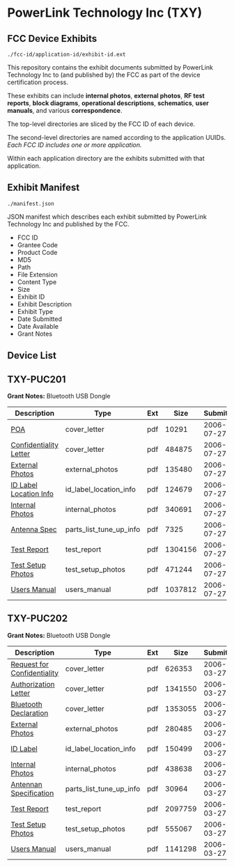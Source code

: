 # PowerLink Technology Inc (TXY)
## FCC Device Exhibits

```
./fcc-id/application-id/exhibit-id.ext
```

This repository contains the exhibit documents submitted by PowerLink Technology Inc to (and published by) the FCC as part of the device certification process.

These exhibits can include **internal photos**, **external photos**, **RF test reports**, **block diagrams**, **operational descriptions**, **schematics**, **user manuals**, and various **correspondence**.

The top-level directories are sliced by the FCC ID of each device.

The second-level directories are named according to the application UUIDs. *Each FCC ID includes one or more application.*

Within each application directory are the exhibits submitted with that application. 

## Exhibit Manifest

```
./manifest.json
```

JSON manifest which describes each exhibit submitted by PowerLink Technology Inc and published by the FCC.

- FCC ID
- Grantee Code
- Product Code
- MD5
- Path
- File Extension
- Content Type
- Size
- Exhibit ID
- Exhibit Description
- Exhibit Type
- Date Submitted
- Date Available
- Grant Notes

## Device List
## TXY-PUC201
**Grant Notes:** Bluetooth USB Dongle

| Description | Type | Ext | Size | Submitted | Available |
| ----------- | ---- | --- | ---- | --------- | --------- |
| [POA](TXY-PUC201/95e9b2453cfe5e11cde8be80e81f7e42/687324.pdf) | cover_letter | pdf | 10291 | 2006-07-27 | 2006-07-27 |
| [Confidentiality Letter](TXY-PUC201/95e9b2453cfe5e11cde8be80e81f7e42/687325.pdf) | cover_letter | pdf | 484875 | 2006-07-27 | 2006-07-27 |
| [External Photos](TXY-PUC201/95e9b2453cfe5e11cde8be80e81f7e42/687316.pdf) | external_photos | pdf | 135480 | 2006-07-27 | 2006-07-27 |
| [ID Label Location Info](TXY-PUC201/95e9b2453cfe5e11cde8be80e81f7e42/687317.pdf) | id_label_location_info | pdf | 124679 | 2006-07-27 | 2006-07-27 |
| [Internal Photos](TXY-PUC201/95e9b2453cfe5e11cde8be80e81f7e42/687318.pdf) | internal_photos | pdf | 340691 | 2006-07-27 | 2006-07-27 |
| [Antenna Spec](TXY-PUC201/95e9b2453cfe5e11cde8be80e81f7e42/687326.pdf) | parts_list_tune_up_info | pdf | 7325 | 2006-07-27 | 2006-07-27 |
| [Test Report](TXY-PUC201/95e9b2453cfe5e11cde8be80e81f7e42/687321.pdf) | test_report | pdf | 1304156 | 2006-07-27 | 2006-07-27 |
| [Test Setup Photos](TXY-PUC201/95e9b2453cfe5e11cde8be80e81f7e42/687322.pdf) | test_setup_photos | pdf | 471244 | 2006-07-27 | 2006-07-27 |
| [Users Manual](TXY-PUC201/95e9b2453cfe5e11cde8be80e81f7e42/687323.pdf) | users_manual | pdf | 1037812 | 2006-07-27 | 2006-07-27 |
## TXY-PUC202
**Grant Notes:** Bluetooth USB Dongle

| Description | Type | Ext | Size | Submitted | Available |
| ----------- | ---- | --- | ---- | --------- | --------- |
| [Request for Confidentiality](TXY-PUC202/ab05df1776e372fd622e1220b7d06499/641120.pdf) | cover_letter | pdf | 626353 | 2006-03-27 | 2006-03-27 |
| [Authorization Letter](TXY-PUC202/ab05df1776e372fd622e1220b7d06499/641121.pdf) | cover_letter | pdf | 1341550 | 2006-03-27 | 2006-03-27 |
| [Bluetooth Declaration](TXY-PUC202/ab05df1776e372fd622e1220b7d06499/641122.pdf) | cover_letter | pdf | 1353055 | 2006-03-27 | 2006-03-27 |
| [External Photos](TXY-PUC202/ab05df1776e372fd622e1220b7d06499/641125.pdf) | external_photos | pdf | 280485 | 2006-03-27 | 2006-03-27 |
| [ID Label](TXY-PUC202/ab05df1776e372fd622e1220b7d06499/641123.pdf) | id_label_location_info | pdf | 150499 | 2006-03-27 | 2006-03-27 |
| [Internal Photos](TXY-PUC202/ab05df1776e372fd622e1220b7d06499/641124.pdf) | internal_photos | pdf | 438638 | 2006-03-27 | 2006-03-27 |
| [Antennan Specification](TXY-PUC202/ab05df1776e372fd622e1220b7d06499/641126.pdf) | parts_list_tune_up_info | pdf | 30964 | 2006-03-27 | 2006-03-27 |
| [Test Report](TXY-PUC202/ab05df1776e372fd622e1220b7d06499/641132.pdf) | test_report | pdf | 2097759 | 2006-03-27 | 2006-03-27 |
| [Test Setup Photos](TXY-PUC202/ab05df1776e372fd622e1220b7d06499/641131.pdf) | test_setup_photos | pdf | 555067 | 2006-03-27 | 2006-03-27 |
| [Users Manual](TXY-PUC202/ab05df1776e372fd622e1220b7d06499/641130.pdf) | users_manual | pdf | 1141298 | 2006-03-27 | 2006-03-27 |
